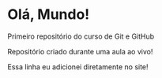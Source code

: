 # Olá, Mundo!
 Primeiro repositório do curso de Git e GitHub

 Repositório criado durante uma aula ao vivo!

Essa linha eu adicionei diretamente no site!
